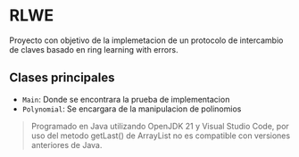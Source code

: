 # RLWE

Proyecto con objetivo de la implemetacion de un protocolo de intercambio de claves basado en ring learning with errors.

## Clases principales

- `Main`: Donde se encontrara la prueba de implementacion
- `Polynomial`: Se encargara de la manipulacion de polinomios

> Programado en Java utilizando OpenJDK 21 y Visual Studio Code, por uso del metodo getLast() de ArrayList no es compatible con versiones anteriores de Java.

